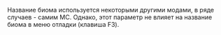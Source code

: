Название биома используется некоторыми другими модами, в ряде случаев - самим MC. Однако, этот параметр не влияет на название биома в меню отладки (клавиша F3).